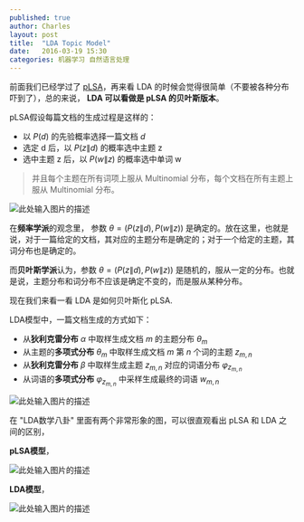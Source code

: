 ```yaml
---
published: true
author: Charles
layout: post
title:  "LDA Topic Model"
date:   2016-03-19 15:30
categories: 机器学习 自然语言处理
---
```


前面我们已经学过了 [pLSA][1]，再来看 LDA 的时候会觉得很简单（不要被各种分布吓到了），总的来说， **LDA 可以看做是 pLSA 的贝叶斯版本**。

pLSA假设每篇文档的生成过程是这样的：

- 以 $P(d)$ 的先验概率选择一篇文档 $d$      
- 选定 d 后，以 $P(z\|d)$ 的概率选中主题 z       
- 选中主题 z 后，以 $P(w\|z)$ 的概率选中单词 w  

> 并且每个主题在所有词项上服从 Multinomial 分布，每个文档在所有主题上服从 Multinomial 分布。

![此处输入图片的描述][2]

在**频率学派**的观念里， 参数 $\theta = (P(z\|d), P(w\|z))$ 是确定的。放在这里，也就是说，对于一篇给定的文档，其对应的主题分布是确定的；对于一个给定的主题，其词分布也是确定的。

而**贝叶斯学派**认为，参数 $\theta = (P(z\|d), P(w\|z))$ 是随机的，服从一定的分布。也就是说，主题分布和词分布不应该是确定不变的，而是服从某种分布。

现在我们来看一看 LDA 是如何贝叶斯化 pLSA.

LDA模型中，一篇文档生成的方式如下：

 - 从**狄利克雷分布** $\alpha$ 中取样生成文档 $m$ 的主题分布 $\theta_m$
 - 从主题的**多项式分布** $\theta_m$ 中取样生成文档 $m$ 第 $n$ 个词的主题 $z_{m,n}$
 - 从**狄利克雷分布** $\beta$ 中取样生成主题 $z_{m,n}$ 对应的词语分布 $\varphi_{z_{m,n}}$
 - 从词语的**多项式分布** $\varphi_{z_{m,n}}$ 中采样生成最终的词语 $w_{m,n}$

![此处输入图片的描述][3]

在 "LDA数学八卦" 里面有两个非常形象的图，可以很直观看出 pLSA 和 LDA 之间的区别，

**pLSA模型**，

![此处输入图片的描述][4]

**LDA模型**，

![此处输入图片的描述][5]


  [1]: http://charlesx.top/2016/03/Plsa/
  [2]: http://7xjbdi.com1.z0.glb.clouddn.com/2016-03-16_152408.png?imageView2/2/w/300
  [3]: http://7xjbdi.com1.z0.glb.clouddn.com/2016-03-20_165025.png?imageView2/2/w/300
  [4]: http://7xjbdi.com1.z0.glb.clouddn.com/plsa-doc-topic-word.jpg?imageView2/2/w/400
  [5]: http://7xjbdi.com1.z0.glb.clouddn.com/lda-dice.jpg?imageView2/2/w/400